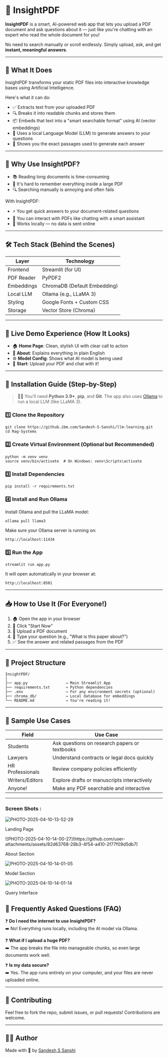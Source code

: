 <h1>📘 InsightPDF</h1>

<p><strong>InsightPDF</strong> is a smart, AI-powered web app that lets you upload a PDF document and ask questions about it — just like you're chatting with an expert who read the whole document for you!</p>

<p>No need to search manually or scroll endlessly. Simply upload, ask, and get <strong>instant, meaningful answers</strong>.</p>

<hr>

<h2>🧠 What It Does</h2>

<p>InsightPDF transforms your static PDF files into interactive knowledge bases using Artificial Intelligence.</p>

<p>Here's what it can do:</p>

<ul>
<li>✅ Extracts text from your uploaded PDF</li>
<li>🔍 Breaks it into readable chunks and stores them</li>
<li>📦 Embeds that text into a "smart searchable format" using AI (vector embeddings)</li>
<li>🧠 Uses a local Language Model (LLM) to generate answers to your questions</li>
<li>📄 Shows you the exact passages used to generate each answer</li>
</ul>

<hr>

<h2>🎯 Why Use InsightPDF?</h2>

<ul>
<li>📚 Reading long documents is time-consuming</li>
<li>🤯 It's hard to remember everything inside a large PDF</li>
<li>🔍 Searching manually is annoying and often fails</li>
</ul>

<p>With InsightPDF:</p>

<ul>
<li>⚡ You get quick answers to your document-related questions</li>
<li>💬 You can interact with PDFs like chatting with a smart assistant</li>
<li>🔐 Works locally — no data is sent online</li>
</ul>

<hr>

<h2>🛠️ Tech Stack (Behind the Scenes)</h2>

<table>
<thead>
<tr>
<th>Layer</th>
<th>Technology</th>
</tr>
</thead>
<tbody>
<tr>
<td>Frontend</td>
<td>Streamlit (for UI)</td>
</tr>
<tr>
<td>PDF Reader</td>
<td>PyPDF2</td>
</tr>
<tr>
<td>Embeddings</td>
<td>ChromaDB (Default Embedding)</td>
</tr>
<tr>
<td>Local LLM</td>
<td>Ollama (e.g., LLaMA 3)</td>
</tr>
<tr>
<td>Styling</td>
<td>Google Fonts + Custom CSS</td>
</tr>
<tr>
<td>Storage</td>
<td>Vector Store (Chroma)</td>
</tr>
</tbody>
</table>

<hr>

<h2>🚀 Live Demo Experience (How It Looks)</h2>

<ul>
<li>🏠 <strong>Home Page</strong>: Clean, stylish UI with clear call to action</li>
<li>📘 <strong>About</strong>: Explains everything in plain English</li>
<li>⚙️ <strong>Model Config</strong>: Shows what AI model is being used</li>
<li>💬 <strong>Start</strong>: Upload your PDF and chat with it!</li>
</ul>

<hr>

<h2>🔧 Installation Guide (Step-by-Step)</h2>

<blockquote>
<p>🧑‍💻 You'll need <strong>Python 3.9+</strong>, <strong>pip</strong>, and <strong>Git</strong>. The app also uses <a href="https://ollama.com/">Ollama</a> to run a local LLM (like LLaMA 3).</p>
</blockquote>

<h3>1️⃣ Clone the Repository</h3>

<pre><code class="language-bash">git clone https://github.ibm.com/Sandesh-S-Sanshi/llm-learning.git
cd Rag-Systems
</code></pre>

<h3>2️⃣ Create Virtual Environment (Optional but Recommended)</h3>

<pre><code class="language-bash">python -m venv venv
source venv/bin/activate  # On Windows: venv\Scripts\activate
</code></pre>

<h3>3️⃣ Install Dependencies</h3>

<pre><code class="language-bash">pip install -r requirements.txt
</code></pre>

<h3>4️⃣ Install and Run Ollama</h3>

<p>Install Ollama and pull the LLaMA model:</p>

<pre><code class="language-bash">ollama pull llama3
</code></pre>

<p>Make sure your Ollama server is running on:</p>

<pre><code>http://localhost:11434
</code></pre>

<h3>5️⃣ Run the App</h3>

<pre><code class="language-bash">streamlit run app.py
</code></pre>

<p>It will open automatically in your browser at:</p>

<pre><code>http://localhost:8501
</code></pre>

<hr>

<h2>📥 How to Use It (For Everyone!)</h2>

<ol>
<li>🏠 Open the app in your browser</li>
<li>📄 Click "Start Now"</li>
<li>📎 Upload a PDF document</li>
<li>💬 Type your question (e.g., "What is this paper about?")</li>
<li>✅ See the answer and related passages from the PDF</li>
</ol>

<hr>

<h2>📁 Project Structure</h2>

<pre><code>InsightPDF/
│
├── app.py                 → Main Streamlit App
├── requirements.txt       → Python dependencies
├── .env                   → For any environment secrets (optional)
├── chroma_db/             → Local database for embeddings
└── README.md              → You're reading it!
</code></pre>

<hr>

<h2>📌 Sample Use Cases</h2>

<table>
<thead>
<tr>
<th>Field</th>
<th>Use Case</th>
</tr>
</thead>
<tbody>
<tr>
<td>Students</td>
<td>Ask questions on research papers or textbooks</td>
</tr>
<tr>
<td>Lawyers</td>
<td>Understand contracts or legal docs quickly</td>
</tr>
<tr>
<td>HR Professionals</td>
<td>Review company policies efficiently</td>
</tr>
<tr>
<td>Writers/Editors</td>
<td>Explore drafts or manuscripts interactively</td>
</tr>
<tr>
<td>Anyone!</td>
<td>Make any PDF searchable and interactive</td>
</tr>
</tbody>
</table>

<hr>
<h3>Screen Shots : </h3>

![PHOTO-2025-04-10-13-52-29](https://github.com/user-attachments/assets/fbb3bd38-ded9-490c-9095-1a00334a8a1f)


<p>Landing Page </p>
![PHOTO-2025-04-10-14-00-27](https://github.com/user-attachments/assets/82d63768-28b3-4f54-a410-2f77f09d5db7)

<p>About Section</p>


![PHOTO-2025-04-10-14-01-05](https://github.com/user-attachments/assets/48312b55-414d-4655-98a5-ca79d61cece0)

<p>Model Section</p>

![PHOTO-2025-04-10-14-01-14](https://github.com/user-attachments/assets/bce66577-04b6-4207-8f7b-3ef50330442b)

<p>Query Interface</p>






<h2>🙋 Frequently Asked Questions (FAQ)</h2>

<p>❓ <strong>Do I need the internet to use InsightPDF?</strong><br>
➡️ No! Everything runs locally, including the AI model via Ollama.</p>

<p>❓ <strong>What if I upload a huge PDF?</strong><br>
➡️ The app breaks the file into manageable chunks, so even large documents work well.</p>

<p>❓ <strong>Is my data secure?</strong><br>
➡️ Yes. The app runs entirely on your computer, and your files are never uploaded online.</p>

<hr>

<h2>🤝 Contributing</h2>

<p>Feel free to fork the repo, submit issues, or pull requests! Contributions are welcome.</p>

<hr>

<h2>🧑‍💻 Author</h2>

<p>Made with 💙 by <a href="https://github.com/Sandesh-S-Sanshi">Sandesh S Sanshi</a></p>
